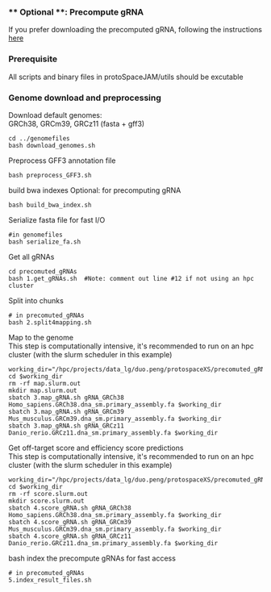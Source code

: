 ### ** Optional **: Precompute gRNA  
If you prefer downloading the precomputed gRNA, following the instructions [here](https://github.com/czbiohub/protoSpaceJAM#download-and-unzip-pre-computed-data)

### Prerequisite
All scripts and binary files in protoSpaceJAM/utils should be excutable

### Genome download and preprocessing
Download default genomes:   
GRCh38, GRCm39, GRCz11 (fasta + gff3)
```
cd ../genomefiles
bash download_genomes.sh
```
Preprocess GFF3 annotation file
```
bash preprocess_GFF3.sh
```
build bwa indexes Optional: for precomputing gRNA
```
bash build_bwa_index.sh
```
Serialize fasta file for fast I/O
```
#in genomefiles
bash serialize_fa.sh
```
Get all gRNAs
```
cd precomuted_gRNAs
bash 1.get_gRNAs.sh  #Note: comment out line #12 if not using an hpc cluster
```
Split into chunks
```
# in precomuted_gRNAs
bash 2.split4mapping.sh
```
Map to the genome  
This step is computationally intensive, it's recommended to run on an hpc cluster (with the slurm scheduler in this example)

```
working_dir="/hpc/projects/data_lg/duo.peng/protospaceXS/precomuted_gRNAs"
cd $working_dir
rm -rf map.slurm.out
mkdir map.slurm.out
sbatch 3.map_gRNA.sh gRNA_GRCh38 Homo_sapiens.GRCh38.dna_sm.primary_assembly.fa $working_dir
sbatch 3.map_gRNA.sh gRNA_GRCm39 Mus_musculus.GRCm39.dna_sm.primary_assembly.fa $working_dir
sbatch 3.map_gRNA.sh gRNA_GRCz11 Danio_rerio.GRCz11.dna_sm.primary_assembly.fa $working_dir
```
Get off-target score and efficiency score predictions  
This step is computationally intensive, it's recommended to run on an hpc cluster (with the slurm scheduler in this example)
```
working_dir="/hpc/projects/data_lg/duo.peng/protospaceXS/precomuted_gRNAs"
cd $working_dir
rm -rf score.slurm.out
mkdir score.slurm.out
sbatch 4.score_gRNA.sh gRNA_GRCh38 Homo_sapiens.GRCh38.dna_sm.primary_assembly.fa $working_dir
sbatch 4.score_gRNA.sh gRNA_GRCm39 Mus_musculus.GRCm39.dna_sm.primary_assembly.fa $working_dir
sbatch 4.score_gRNA.sh gRNA_GRCz11 Danio_rerio.GRCz11.dna_sm.primary_assembly.fa $working_dir
```
bash index the precompute gRNAs for fast access
```
# in precomuted_gRNAs
5.index_result_files.sh
```

